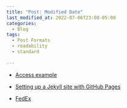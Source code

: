 ```yaml
---
title: "Post: Modified Date"
last_modified_at: 2022-07-06T23:08-05:00
categories:
  - Blog
tags:
  - Post Formats
  - readability
  - standard
  
---
```

 - [Access example](https://support.microsoft.com/en-us/office/import-or-link-to-data-in-an-excel-workbook-a1952878-7c58-47b1-893d-e084913cc958)
      
- [Setting up a Jekyll site with GitHub Pages](https://jekyllrb.com/docs/github-pages/)
- [FedEx](https://fedex.com)
